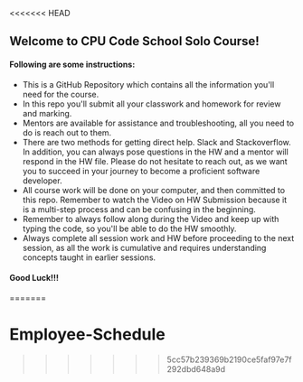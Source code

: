 <<<<<<< HEAD
## Welcome to CPU Code School Solo Course!
#### Following are some instructions:
-  This is a GitHub Repository which contains all the information you'll need for the course. 
-  In this repo you'll submit all your classwork and homework for review and marking.
-  Mentors are available for assistance and troubleshooting, all you need to do is reach out to them. 
-  There are two methods for getting direct help. Slack and Stackoverflow. In  addition, you can always pose questions in the HW and a mentor will respond in the HW file.       Please do not hesitate to reach out, as we want you to succeed in your journey to become a proficient software developer.
-  All course work will be done on your computer, and then committed to this repo. Remember to watch the Video on HW Submission because it is a multi-step process and can be confusing in the beginning.
-  Remember to always follow along during the Video and keep up with typing the code, so you'll be able to do the HW smoothly. 
-  Always complete all session work and HW before  proceeding to the next session, as all the work is cumulative and requires understanding concepts taught in earlier sessions.
#### Good Luck!!!
=======
# Employee-Schedule
>>>>>>> 5cc57b239369b2190ce5faf97e7f292dbd648a9d
